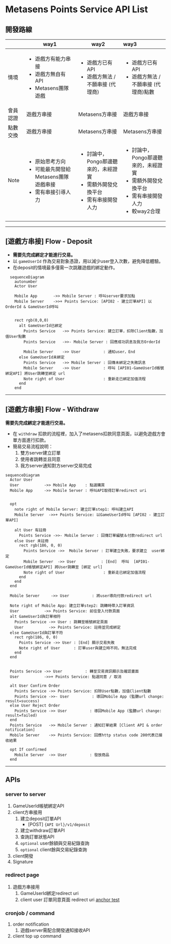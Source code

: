 # Metasens Points Service API List

## 開發路線


|          | way1 | way2 | way3 |
| ---------- | ------------------------------------------------------------------------------------- | ------------------------------------------------------------------------ | :--------------------------------------------------------------------------- |
| 情境 | <ul><li>遊戲方有能力串接</li><li>遊戲方無自有API</li><li>Metasens團隊遊戲</li></ul> | <ul><li>遊戲方已有API</li><li>遊戲方無法 / 不願串接 (代理商)</li></ul> | <ul><li>遊戲方已有API</li><li>遊戲方無法 / 不願串接 (代理商)點數</li></ul> |
| 會員認證 | 遊戲方串接 | Metasens方串接 | 遊戲方串接 |
| 點數交換 | 遊戲方串接 | Metasens方串接 | Metasens方串接 |
| Note | <ul><li>原始思考方向</li><li>可能最先開發給Metasens團隊遊戲串接</li><li>需有串接引導人力</li></ul>                                                                   | <ul><li>討論中，Pongo那邊聽來的，未經證實</li><li>需額外開發兌換平台</li><li>需有串接開發人力</li></ul> | <ul><li>討論中，Pongo那邊聽來的，未經證實</li><li>需額外開發兌換平台</li><li>需有串接開發人力</li><li>較way2合理</li></ul> |

---







## <a name="route"></a> [遊戲方串接] Flow - Deposit

+ **需要先完成綁定才能進行交易。**
+ 以 `gameUserId` 作為交易對象憑證，用以減少user登入次數，避免降低體驗。
+ 在deposit的情境最多僅需一次跳離遊戲的綁定動作。

```mermaid
  sequenceDiagram
    autonumber
    Actor User

    Mobile App       ->> Mobile Server : 呼叫server要求加點
    Mobile Server    ->>+ Points Service: [API02 - 建立訂單API] 以OrderId & GameUserId呼叫 


    rect rgb(0,0,0) 
      alt GameUserId已綁定
        Points Service   ->> Points Service: 建立訂單，扣除Client點數，加值User點數
        Points Service   ->>- Mobile Server : 回應成功訊息及我方OrderId
  
        Mobile Server    ->> User          : 通知user，End
      else GameUserId未綁定
        Points Service   ->> Mobile Server : 回傳未綁定之失敗訊息
        Mobile Server    ->> User          : 呼叫 [API01-GameUserId帳號綁定API] 將User跳轉至綁定 url
        Note right of User                 : 重新走已綁定加值流程
      end
    end
```

---

## [遊戲方串接] Flow - Withdraw

**需要先完成綁定才能進行交易。**

+ 在 `withdraw` 扣款的流程裡，加入了metasens扣款同意頁面，以避免遊戲方會單方面進行扣款。
+ 簡易交易流程說明：
  1. 雙方server建立訂單
  2. 使用者跳轉並且同意
  3. 我方server通知對方server交易完成

```mermaid
sequenceDiagram
  Actor User
  User           ->> Mobile App    : 點選購買
  Mobile App     ->> Mobile Server : 呼叫API取得訂單redirect uri
  

  opt
    note right of Mobile Server: 建立訂單step1: 呼叫建立API
    Mobile Server  ->>+ Points Service: 以GameUserId呼叫 [API02 - 建立訂單API]

    alt User 有註冊
      Points Service ->>- Mobile Server : 回傳訂單編號＆付款redirect url
    else User 未註冊
      rect rgb(186, 0, 0)
        Points Service ->>  Mobile Server : 訂單建立失敗，要求建立  user綁定
        Mobile Server  ->> User           : [End]  呼叫  [API01-GameUserId帳號綁定API] 將User跳轉至 [綁定 url]
        Note right of User                 : 重新走已綁定加值流程
      end
    end
  end

  Mobile Server     ->> User          : 將user導向付款redirect url

  Note right of Mobile App: 建立訂單step2: 跳轉時帶入訂單資訊
  User           ->> Points Service: 前往登入付款頁面
  alt GameUserId與訂單相符
    Points Service ->> User : 跳轉至帳號綁定頁面
    User           ->> Points Service: 註冊並完成綁定 
  else GameUserId與訂單不符
    rect rgb(186, 0, 0)
      Points Service ->> User : [End] 顯示交易失敗
      Note right of User      : 訂單user與建立時不同，無法完成
    end
  end


  Points Service ->> User          : 轉至交易資訊顯示及確認畫面
  User           ->>+ Points Service: 點選同意 / 取消

  alt User Confirm Order
    Points Service ->> Points Service: 扣除User點數，加值Client點數
    Points Service ->>- User          : 導回Mobile App (監聽url change: result=success)
  else User Reject Order
    Points Service ->> User          : 導回Mobile App (監聽url change: result=failed)
  end
  Points Service   ->> Mobile Server : 通知訂單結果 [Client API & order notification]
  Mobile Server    ->> Points Service: 回應http status code 200代表已接收結果
  
  opt If confirmed
    Mobile Server  ->> User          : 發放商品
  end
```

---

## APIs

### server to server
1. GameUserId帳號綁定API
1. client方串接用
   1. 建立deposit訂單API
      - [POST] `{API Url}/v1/deposit`
   2. 建立withdraw訂單API
   3. 查詢訂單狀態API
   4. `optional` user餘額與交易紀錄查詢
   5. `optional` client餘與交易紀錄查詢
2. client開發
3. Signature

### redirect page
1. 遊戲方串接用
   1. GameUserId綁定redirect uri
   2. client user 訂單同意頁面 redirect uri [anchor test](#route)

### cronjob / command

1. order notification
   1. 遊戲server需配合開發通知接收API
2. client top up command


